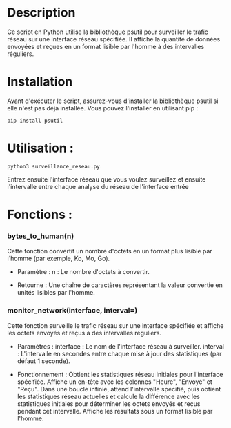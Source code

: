 # Description

Ce script en Python utilise la bibliothèque psutil pour surveiller le trafic réseau sur une interface réseau spécifiée. Il affiche la quantité de données envoyées et reçues en un format lisible par l'homme à des intervalles réguliers.

# Installation

Avant d'exécuter le script, assurez-vous d'installer la bibliothèque psutil si elle n'est pas déjà installée. Vous pouvez l'installer en utilisant pip :

```
pip install psutil
```

# Utilisation :

```
python3 surveillance_reseau.py
```

Entrez ensuite l'interface réseau que vous voulez surveillez et ensuite l'intervalle entre chaque analyse du réseau de l'interface entrée

# Fonctions :

### bytes_to_human(n)

Cette fonction convertit un nombre d'octets en un format plus lisible par l'homme (par exemple, Ko, Mo, Go).

- Paramètre :
    n : Le nombre d'octets à convertir.

- Retourne :
    Une chaîne de caractères représentant la valeur convertie en unités lisibles par l'homme.

### monitor_network(interface, interval=)

Cette fonction surveille le trafic réseau sur une interface spécifiée et affiche les octets envoyés et reçus à des intervalles réguliers.

- Paramètres :
        interface : Le nom de l'interface réseau à surveiller.
        interval : L'intervalle en secondes entre chaque mise à jour des statistiques (par défaut 1 seconde).

- Fonctionnement :
        Obtient les statistiques réseau initiales pour l'interface spécifiée.
        Affiche un en-tête avec les colonnes "Heure", "Envoyé" et "Reçu".
        Dans une boucle infinie, attend l'intervalle spécifié, puis obtient les statistiques réseau actuelles et calcule la différence avec les statistiques initiales pour déterminer les octets envoyés et reçus pendant cet intervalle.
        Affiche les résultats sous un format lisible par l'homme.

